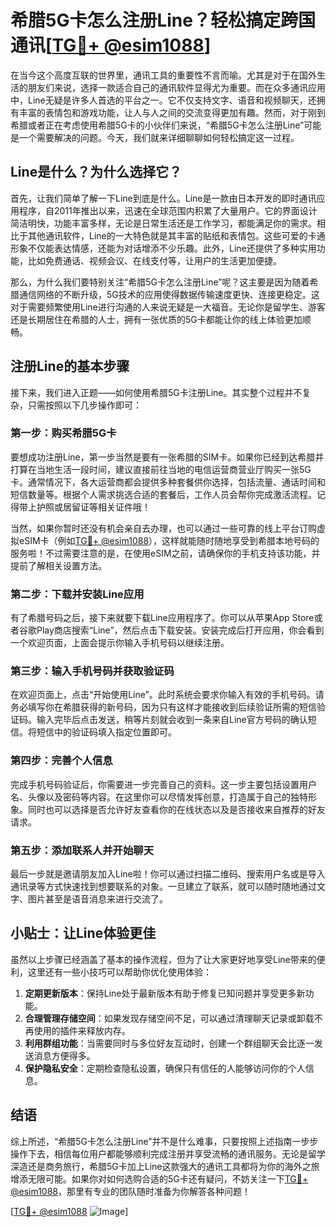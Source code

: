 # 希腊5G卡怎么注册Line？轻松搞定跨国通讯[[TG💪+ @esim1088](https://t.me/s/esim1088)]

在当今这个高度互联的世界里，通讯工具的重要性不言而喻。尤其是对于在国外生活的朋友们来说，选择一款适合自己的通讯软件显得尤为重要。而在众多通讯应用中，Line无疑是许多人首选的平台之一。它不仅支持文字、语音和视频聊天，还拥有丰富的表情包和游戏功能，让人与人之间的交流变得更加有趣。然而，对于刚到希腊或者正在考虑使用希腊5G卡的小伙伴们来说，“希腊5G卡怎么注册Line”可能是一个需要解决的问题。今天，我们就来详细聊聊如何轻松搞定这一过程。

## Line是什么？为什么选择它？

首先，让我们简单了解一下Line到底是什么。Line是一款由日本开发的即时通讯应用程序，自2011年推出以来，迅速在全球范围内积累了大量用户。它的界面设计简洁明快，功能丰富多样，无论是日常生活还是工作学习，都能满足你的需求。相比于其他通讯软件，Line的一大特色就是其丰富的贴纸和表情包。这些可爱的卡通形象不仅能表达情感，还能为对话增添不少乐趣。此外，Line还提供了多种实用功能，比如免费通话、视频会议、在线支付等，让用户的生活更加便捷。

那么，为什么我们要特别关注“希腊5G卡怎么注册Line”呢？这主要是因为随着希腊通信网络的不断升级，5G技术的应用使得数据传输速度更快、连接更稳定。这对于需要频繁使用Line进行沟通的人来说无疑是一大福音。无论你是留学生、游客还是长期居住在希腊的人士，拥有一张优质的5G卡都能让你的线上体验更加顺畅。

## 注册Line的基本步骤

接下来，我们进入正题——如何使用希腊5G卡注册Line。其实整个过程并不复杂，只需按照以下几步操作即可：

### 第一步：购买希腊5G卡

要想成功注册Line，第一步当然是要有一张希腊的SIM卡。如果你已经到达希腊并打算在当地生活一段时间，建议直接前往当地的电信运营商营业厅购买一张5G卡。通常情况下，各大运营商都会提供多种套餐供你选择，包括流量、通话时间和短信数量等。根据个人需求挑选合适的套餐后，工作人员会帮你完成激活流程。记得带上护照或居留证等相关证件哦！

当然，如果你暂时还没有机会亲自去办理，也可以通过一些可靠的线上平台订购虚拟eSIM卡（例如[TG💪+ @esim1088](https://t.me/s/esim1088)），这样就能随时随地享受到希腊本地号码的服务啦！不过需要注意的是，在使用eSIM之前，请确保你的手机支持该功能，并提前了解相关设置方法。

### 第二步：下载并安装Line应用

有了希腊号码之后，接下来就要下载Line应用程序了。你可以从苹果App Store或者谷歌Play商店搜索“Line”，然后点击下载安装。安装完成后打开应用，你会看到一个欢迎页面，上面会提示你输入手机号码以继续注册。

### 第三步：输入手机号码并获取验证码

在欢迎页面上，点击“开始使用Line”。此时系统会要求你输入有效的手机号码。请务必填写你在希腊获得的新号码，因为只有这样才能接收到后续验证所需的短信验证码。输入完毕后点击发送，稍等片刻就会收到一条来自Line官方号码的确认短信。将短信中的验证码填入指定位置即可。

### 第四步：完善个人信息

完成手机号码验证后，你需要进一步完善自己的资料。这一步主要包括设置用户名、头像以及密码等内容。在这里你可以尽情发挥创意，打造属于自己的独特形象。同时也可以选择是否允许好友查看你的在线状态以及是否接收来自推荐的好友请求。

### 第五步：添加联系人并开始聊天

最后一步就是邀请朋友加入Line啦！你可以通过扫描二维码、搜索用户名或是导入通讯录等方式快速找到想要联系的对象。一旦建立了联系，就可以随时随地通过文字、图片甚至是语音消息来进行交流了。

## 小贴士：让Line体验更佳

虽然以上步骤已经涵盖了基本的操作流程，但为了让大家更好地享受Line带来的便利，这里还有一些小技巧可以帮助你优化使用体验：

1. **定期更新版本**：保持Line处于最新版本有助于修复已知问题并享受更多新功能。
2. **合理管理存储空间**：如果发现存储空间不足，可以通过清理聊天记录或卸载不再使用的插件来释放内存。
3. **利用群组功能**：当需要同时与多位好友互动时，创建一个群组聊天会比逐一发送消息方便得多。
4. **保护隐私安全**：定期检查隐私设置，确保只有信任的人能够访问你的个人信息。

## 结语

综上所述，“希腊5G卡怎么注册Line”并不是什么难事，只要按照上述指南一步步操作下去，相信每位用户都能够顺利完成注册并享受流畅的通讯服务。无论是留学深造还是商务旅行，希腊5G卡加上Line这款强大的通讯工具都将为你的海外之旅增添无限可能。如果你对如何选购合适的5G卡还有疑问，不妨关注一下[TG💪+ @esim1088](https://t.me/s/esim1088)，那里有专业的团队随时准备为你解答各种问题！

[[TG💪+ @esim1088](https://t.me/s/esim1088) ![Image](https://i.postimg.cc/4NQfJmqS/Snipaste-2025-05-13-00-14-12.png)]